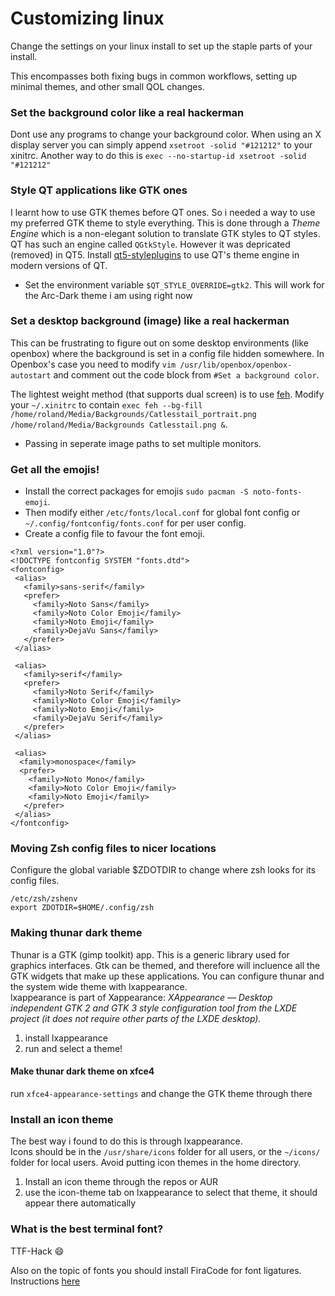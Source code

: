 # Customizing linux
Change the settings on your linux install to set up the staple parts of your install.

This encompasses both fixing bugs in common workflows, setting up minimal themes, and other small QOL changes.

### Set the background color like a real hackerman
Dont use any programs to change your background color. When using an X display server you can simply append ```xsetroot -solid "#121212"``` to your xinitrc.
Another way to do this is ```exec --no-startup-id xsetroot -solid "#121212"```

### Style QT applications like GTK ones
I learnt how to use GTK themes before QT ones. So i needed a way to use my preferred GTK theme to style everything. This is done through a *Theme Engine* which is a non-elegant solution to translate GTK styles to QT styles. QT has such an engine called `QGtkStyle`. However it was depricated (removed) in QT5. Install [qt5-styleplugins](https://www.archlinux.org/packages/community/x86_64/qt5-styleplugins/) to use QT's theme engine in modern versions of QT.
* Set the environment variable `$QT_STYLE_OVERRIDE=gtk2`. This will work for the Arc-Dark theme i am using right now

### Set a desktop background (image) like a real hackerman
This can be frustrating to figure out on some desktop environments (like openbox) where the background is set in a config file hidden somewhere.
In Openbox's case you need to modify ```vim /usr/lib/openbox/openbox-autostart``` and comment out the code block from ```#Set a background color```.

The lightest weight method (that supports dual screen) is to use [feh](https://www.archlinux.org/packages/extra/x86_64/feh/).
Modify your ```~/.xinitrc``` to contain ```exec feh --bg-fill /home/roland/Media/Backgrounds/Catlesstail_portrait.png /home/roland/Media/Backgrounds Catlesstail.png &```.
* Passing in seperate image paths to set multiple monitors.


### Get all the emojis!
* Install the correct packages for emojis ```sudo pacman -S noto-fonts-emoji```.
* Then modify either ```/etc/fonts/local.conf``` for global font config or ```~/.config/fontconfig/fonts.conf``` for per user config. 
* Create a config file to favour the font emoji.
```
<?xml version="1.0"?>
<!DOCTYPE fontconfig SYSTEM "fonts.dtd">
<fontconfig>
 <alias>
   <family>sans-serif</family>
   <prefer>
     <family>Noto Sans</family>
     <family>Noto Color Emoji</family>
     <family>Noto Emoji</family>
     <family>DejaVu Sans</family>
   </prefer> 
 </alias>

 <alias>
   <family>serif</family>
   <prefer>
     <family>Noto Serif</family>
     <family>Noto Color Emoji</family>
     <family>Noto Emoji</family>
     <family>DejaVu Serif</family>
   </prefer>
 </alias>

 <alias>
  <family>monospace</family>
  <prefer>
    <family>Noto Mono</family>
    <family>Noto Color Emoji</family>
    <family>Noto Emoji</family>
   </prefer>
 </alias>
</fontconfig>
```

### Moving Zsh config files to nicer locations
Configure the global variable $ZDOTDIR to change where zsh looks for its config files.
```
/etc/zsh/zshenv
export ZDOTDIR=$HOME/.config/zsh
```

### Making thunar dark theme
Thunar is a GTK (gimp toolkit) app. This is a generic library used for graphics interfaces.
Gtk can be themed, and therefore will incluence all the GTK widgets that make up these applications.
You can configure thunar and the system wide theme with lxappearance.\
lxappearance is part of Xappearance: *XAppearance — Desktop independent GTK 2 and GTK 3 style configuration tool from the LXDE project (it does not require other parts of the LXDE desktop).*
1. install lxappearance
2. run and select a theme!

#### Make thunar dark theme on xfce4
run ```xfce4-appearance-settings``` and change the GTK theme through there


### Install an icon theme
The best way i found to do this is through lxappearance.\
Icons should be in the ```/usr/share/icons``` folder for all users, or the ```~/icons/``` folder for local users. Avoid putting icon themes in the home directory.
1. Install an icon theme through the repos or AUR
2. use the icon-theme tab on lxappearance to select that theme, it should appear there automatically

### What is the best terminal font?
TTF-Hack 😄

Also on the topic of fonts you should install FiraCode for font ligatures. Instructions [here](https://github.com/tonsky/FiraCode/wiki/VS-Code-Instructions)